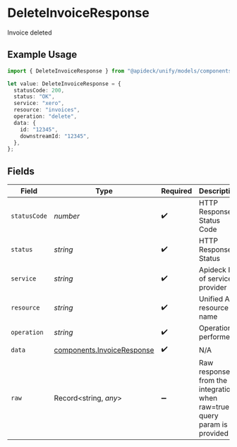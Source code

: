 # DeleteInvoiceResponse

Invoice deleted

## Example Usage

```typescript
import { DeleteInvoiceResponse } from "@apideck/unify/models/components";

let value: DeleteInvoiceResponse = {
  statusCode: 200,
  status: "OK",
  service: "xero",
  resource: "invoices",
  operation: "delete",
  data: {
    id: "12345",
    downstreamId: "12345",
  },
};
```

## Fields

| Field                                                                    | Type                                                                     | Required                                                                 | Description                                                              | Example                                                                  |
| ------------------------------------------------------------------------ | ------------------------------------------------------------------------ | ------------------------------------------------------------------------ | ------------------------------------------------------------------------ | ------------------------------------------------------------------------ |
| `statusCode`                                                             | *number*                                                                 | :heavy_check_mark:                                                       | HTTP Response Status Code                                                | 200                                                                      |
| `status`                                                                 | *string*                                                                 | :heavy_check_mark:                                                       | HTTP Response Status                                                     | OK                                                                       |
| `service`                                                                | *string*                                                                 | :heavy_check_mark:                                                       | Apideck ID of service provider                                           | xero                                                                     |
| `resource`                                                               | *string*                                                                 | :heavy_check_mark:                                                       | Unified API resource name                                                | invoices                                                                 |
| `operation`                                                              | *string*                                                                 | :heavy_check_mark:                                                       | Operation performed                                                      | delete                                                                   |
| `data`                                                                   | [components.InvoiceResponse](../../models/components/invoiceresponse.md) | :heavy_check_mark:                                                       | N/A                                                                      |                                                                          |
| `raw`                                                                    | Record<string, *any*>                                                    | :heavy_minus_sign:                                                       | Raw response from the integration when raw=true query param is provided  |                                                                          |